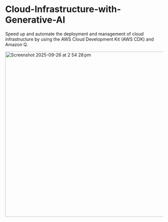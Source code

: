 # Cloud-Infrastructure-with-Generative-AI
Speed up and automate the deployment and management of cloud infrastructure by using the AWS Cloud Development Kit (AWS CDK) and Amazon Q.

<img width="965" height="526" alt="Screenshot 2025-09-26 at 2 54 28 pm" src="https://github.com/user-attachments/assets/9e42b7ae-56b6-4475-aa20-a1e187812055" />

